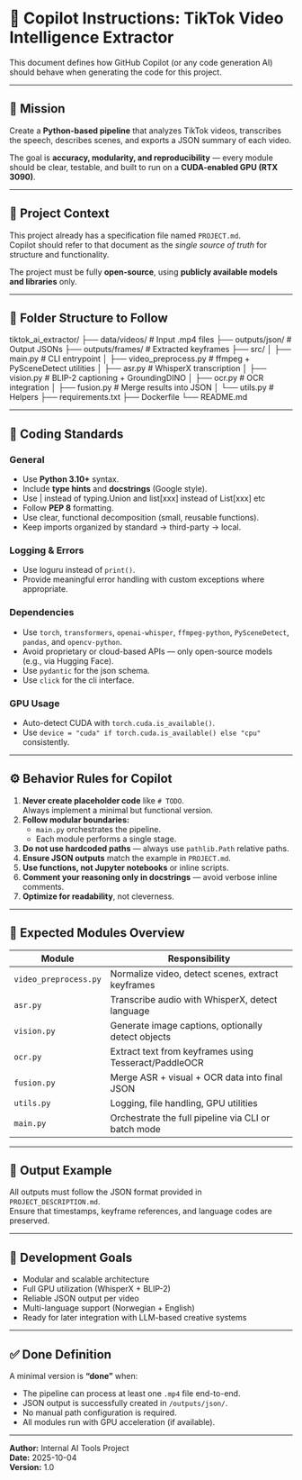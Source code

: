 # 🧠 Copilot Instructions: TikTok Video Intelligence Extractor

This document defines how GitHub Copilot (or any code generation AI) should behave when generating the code for this project.

---

## 🎯 Mission
Create a **Python-based pipeline** that analyzes TikTok videos, transcribes the speech, describes scenes, and exports a JSON summary of each video.

The goal is **accuracy, modularity, and reproducibility** — every module should be clear, testable, and built to run on a **CUDA-enabled GPU (RTX 3090)**.

---

## 🧰 Project Context
This project already has a specification file named `PROJECT.md`.  
Copilot should refer to that document as the *single source of truth* for structure and functionality.

The project must be fully **open-source**, using **publicly available models and libraries** only.

---

## 🧱 Folder Structure to Follow
tiktok_ai_extractor/
├── data/videos/ # Input .mp4 files
├── outputs/json/ # Output JSONs
├── outputs/frames/ # Extracted keyframes
├── src/
│ ├── main.py # CLI entrypoint
│ ├── video_preprocess.py # ffmpeg + PySceneDetect utilities
│ ├── asr.py # WhisperX transcription
│ ├── vision.py # BLIP-2 captioning + GroundingDINO
│ ├── ocr.py # OCR integration
│ ├── fusion.py # Merge results into JSON
│ └── utils.py # Helpers
├── requirements.txt
├── Dockerfile
└── README.md


---

## 🧩 Coding Standards

### General
- Use **Python 3.10+** syntax.
- Include **type hints** and **docstrings** (Google style).
- Use | instead of typing.Union and list[xxx] instead of List[xxx] etc
- Follow **PEP 8** formatting.
- Use clear, functional decomposition (small, reusable functions).
- Keep imports organized by standard → third-party → local.

### Logging & Errors
- Use loguru instead of `print()`.
- Provide meaningful error handling with custom exceptions where appropriate.

### Dependencies
- Use `torch`, `transformers`, `openai-whisper`, `ffmpeg-python`, `PySceneDetect`, `pandas`, and `opencv-python`.
- Avoid proprietary or cloud-based APIs — only open-source models (e.g., via Hugging Face).
- Use `pydantic` for the json schema.
- Use `click` for the cli interface.

### GPU Usage
- Auto-detect CUDA with `torch.cuda.is_available()`.
- Use `device = "cuda" if torch.cuda.is_available() else "cpu"` consistently.

---

## ⚙️ Behavior Rules for Copilot

1. **Never create placeholder code** like `# TODO`.  
   Always implement a minimal but functional version.
2. **Follow modular boundaries:**  
   - `main.py` orchestrates the pipeline.  
   - Each module performs a single stage.
3. **Do not use hardcoded paths** — always use `pathlib.Path` relative paths.
4. **Ensure JSON outputs** match the example in `PROJECT.md`.
5. **Use functions, not Jupyter notebooks** or inline scripts.
6. **Comment your reasoning only in docstrings** — avoid verbose inline comments.
7. **Optimize for readability**, not cleverness.

---

## 🧩 Expected Modules Overview

| Module | Responsibility |
|---------|----------------|
| `video_preprocess.py` | Normalize video, detect scenes, extract keyframes |
| `asr.py` | Transcribe audio with WhisperX, detect language |
| `vision.py` | Generate image captions, optionally detect objects |
| `ocr.py` | Extract text from keyframes using Tesseract/PaddleOCR |
| `fusion.py` | Merge ASR + visual + OCR data into final JSON |
| `utils.py` | Logging, file handling, GPU utilities |
| `main.py` | Orchestrate the full pipeline via CLI or batch mode |

---

## 🧠 Output Example
All outputs must follow the JSON format provided in `PROJECT_DESCRIPTION.md`.  
Ensure that timestamps, keyframe references, and language codes are preserved.

---

## 🧩 Development Goals
- Modular and scalable architecture
- Full GPU utilization (WhisperX + BLIP-2)
- Reliable JSON output per video
- Multi-language support (Norwegian + English)
- Ready for later integration with LLM-based creative systems

---

## ✅ Done Definition
A minimal version is **“done”** when:
- The pipeline can process at least one `.mp4` file end-to-end.
- JSON output is successfully created in `/outputs/json/`.
- No manual path configuration is required.
- All modules run with GPU acceleration (if available).

---

**Author:** Internal AI Tools Project  
**Date:** 2025-10-04  
**Version:** 1.0
